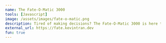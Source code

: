 ```yaml
---
name: The Fate-O-Matic 3000
tools: [Javascript]
image: /assets/images/fate-o-matic.png
description: Tired of making decisions? The Fate-O-Matic 3000 is here to relieve you of that burden. Simply ask your question, and witness the wisdom of an all-knowing entity bestow upon you the only answer that matters. No overthinking. No regrets. Just fate. 
external_url: https://fate.kevintran.dev
fun: true
---
```


